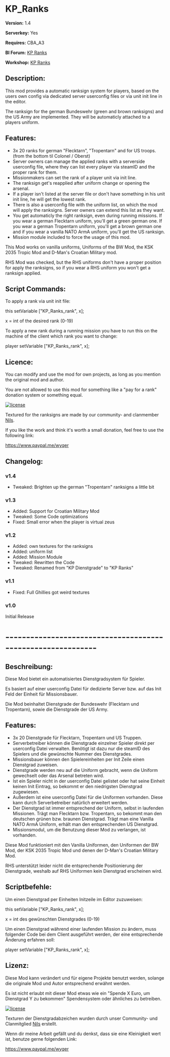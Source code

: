 # KP_Ranks
**Version:** 1.4

**Serverkey:** Yes

**Requires:** CBA_A3

**BI Forum:** [KP Ranks](https://forums.bistudio.com/topic/195034-kp-ranks/)

**Workshop:** [KP Ranks](http://steamcommunity.com/sharedfiles/filedetails/?id=741621641)


## Description:
This mod provides a automatic ranksign system for players, based on the users own config via dedicated server userconfig files or via unit init line in the editor.

The ranksign for the german Bundeswehr (green and brown ranksigns) and the US Army are implemented. They will be automaticly attached to a players uniform.


## Features:
* 3x 20 ranks for german "Flecktarn", "Tropentarn" and for US troops. (from the bottom til Colonel / Oberst)
* Server owners can manage the applied ranks with a serverside userconfig file, where they can list every player via steamID and the proper rank for them.
* Missionmakers can set the rank of a player unit via init line.
* The ranksign get's reapplied after uniform change or opening the arsenal.
* If a player isn't listed at the server file or don't have something in his unit init line, he will get the lowest rank.
* There is also a userconfig file with the uniform list, on which the mod will apply the ranksigns. Server owners can extend this list as they want.
* You get automaticly the right ranksign, even during running missions. If you wear a german Flecktarn uniform, you'll get a green german one. If you wear a german Tropentarn uniform, you'll get a brown german one and if you wear a vanilla NATO ArmA uniform, you'll get the US ranksign.
* Mission module included to force the usage of this mod.

This Mod works on vanilla uniforms, Uniforms of the BW Mod, the KSK 2035 Tropic Mod and D-Man's Croatian Military mod.

RHS Mod was checked, but the RHS uniforms don't have a proper position for apply the ranksigns, so if you wear a RHS uniform you won't get a ranksign applied.


## Script Commands:
To apply a rank via unit init file:

this setVariable ["KP_Ranks_rank", x];

x = int of the desired rank (0-19)

To apply a new rank during a running mission you have to run this on the machine of the client which rank you want to change:

player setVariable ["KP_Ranks_rank", x];

## Licence:
You can modify and use the mod for own projects, as long as you mention the original mod and author.

You are not allowed to use this mod for something like a "pay for a rank" donation system or something equal.

[![license](https://i.creativecommons.org/l/by-nc-sa/4.0/88x31.png)](http://creativecommons.org/licenses/by-nc-sa/4.0/)

Textured for the ranksigns are made by our community- and clanmember [Nils](https://www.killahpotatoes.de/index.php?user/9-nils/).

If you like the work and think it's worth a small donation, feel free to use the following link:

https://www.paypal.me/wyqer

## Changelog:

### v1.4
* Tweaked: Brighten up the german "Tropentarn" ranksigns a little bit

### v1.3
* Added: Support for Croatian Military Mod
* Tweaked: Some Code optimizations
* Fixed: Small error when the player is virtual zeus

### v1.2
* Added: own textures for the ranksigns
* Added: uniform list
* Added: Mission Module
* Tweaked: Rewritten the Code
* Tweaked: Renamed from "KP Dienstgrade" to "KP Ranks"

### v1.1
* Fixed: Full Ghillies got weird textures

### v1.0
Initial Release

# ------------------------------------------------------------

## Beschreibung:
Diese Mod bietet ein automatisiertes Dienstgradsystem für Spieler.

Es basiert auf einer userconfig Datei für dedizierte Server bzw. auf das Init Feld der Einheit für Missionsbauer.

Die Mod beinhaltet Dienstgrade der Bundeswehr (Flecktarn und Tropentarn), sowie die Dienstgrade der US Army.


## Features:
* 3x 20 Dienstgrade für Flecktarn, Tropentarn und US Truppen.
* Serverbetreiber können die Dienstgrade einzelner Spieler direkt per userconfig Datei verwalten. Benötigt ist dazu nur die steamID des Spielers und die gewünschte Nummer des Dienstgrades.
* Missionsbauer können den Spielereinheiten per Init Zeile einen Dienstgrad zuweisen.
* Dienstgrade werden neu auf die Uniform gebracht, wenn die Uniform gewechselt oder das Arsenal betreten wird.
* Ist ein Spieler nicht in der userconfig Datei gelistet oder hat seine Einheit keinen Init Eintrag, so bekommt er den niedrigsten Dienstgrad zugewiesen.
* Außerdem ist eine userconfig Datei für die Uniformen vorhanden. Diese kann durch Serverbetreiber natürlich erweitert werden.
* Der Dienstgrad ist immer entsprechend der Uniform, selbst in laufenden Missionen. Trägt man Flecktarn bzw. Tropentarn, so bekommt man den deutschen grünen bzw. braunen Dienstgrad. Trägt man eine Vanilla NATO ArmA Uniform, erhält man den entsprechenden US Dienstgrad.
* Missionsmodul, um die Benutzung dieser Mod zu verlangen, ist vorhanden.

Diese Mod funktioniert mit den Vanilla Uniformen, den Uniformen der BW Mod, der KSK 2035 Tropic Mod und denen der D-Man's Croatian Military Mod.

RHS unterstützt leider nicht die entsprechende Positionierung der Dienstgrade, weshalb auf RHS Uniformen kein Dienstgrad erscheinen wird.


## Scriptbefehle:
Um einen Dienstgrad per Einheiten Initzeile im Editor zuzuweisen:

this setVariable ["KP_Ranks_rank", x];

x = int des gewünschten Dienstgrades (0-19)

Um einen Dienstgrad während einer laufenden Mission zu ändern, muss folgender Code bei dem Client ausgeführt werden, der eine entsprechende Änderung erfahren soll:

player setVariable ["KP_Ranks_rank", x];

## Lizenz:
Diese Mod kann verändert und für eigene Projekte benutzt werden, solange die originale Mod und Autor entsprechend erwähnt werden.

Es ist nicht erlaubt mit dieser Mod etwas wie ein "Spende X Euro, um Dienstgrad Y zu bekommen" Spendensystem oder ähnliches zu betreiben.

[![license](https://i.creativecommons.org/l/by-nc-sa/4.0/88x31.png)](http://creativecommons.org/licenses/by-nc-sa/4.0/)

Texturen der Dienstgradabzeichen wurden durch unser Community- und Clanmitglied [Nils](https://www.killahpotatoes.de/index.php?user/9-nils/) erstellt.

Wenn dir meine Arbeit gefällt und du denkst, dass sie eine Kleinigkeit wert ist, benutze gerne folgenden Link:

https://www.paypal.me/wyqer
